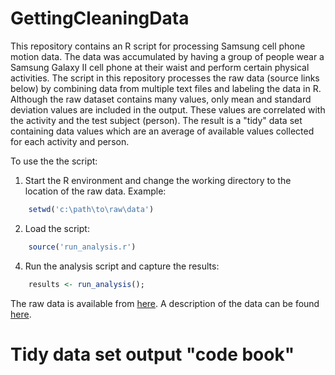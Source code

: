 # GettingCleaningData

This repository contains an R script for processing Samsung cell phone motion data.  The data was accumulated by having a group of people wear a Samsung Galaxy II cell phone at their waist and perform certain physical activities. The script in this repository processes the raw data (source links below) by combining data from multiple text files and labeling the data in R.  Although the raw dataset contains many values, only mean and standard deviation values are included in the output.  These values are correlated with the activity and the test subject (person).
The result is a "tidy" data set containing data values which are an average of available values collected for each activity and person.

To use the the script:

1. Start the R environment and change the working directory to the location of the raw data.  Example:
~~~R
    setwd('c:\path\to\raw\data')
~~~
2. Load the script:

~~~R
    source('run_analysis.r')
~~~

4. Run the analysis script and capture the results:
~~~R
    results <- run_analysis();
~~~

The raw data is available from [here](https://d396qusza40orc.cloudfront.net/getdata%2Fprojectfiles%2FUCI%20HAR%20Dataset.zip).  A description of the data can be found [here](http://archive.ics.uci.edu/ml/datasets/Human+Activity+Recognition+Using+Smartphones).



# Tidy data set output "code book"


